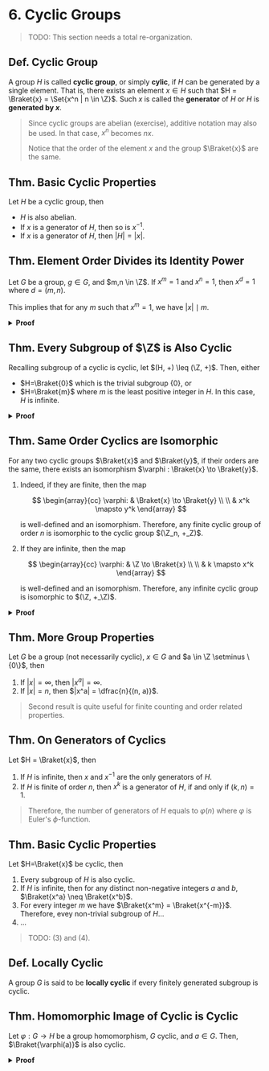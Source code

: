 # 6. Cyclic Groups

> TODO: This section needs a total re-organization.

## Def. Cyclic Group

A group $H$ is called **cyclic group**, or simply **cylic**, if $H$ can be generated by a single element. That is, there exists an element $x \in H$ such that $H = \Braket{x} = \Set{x^n | n \in \Z}$. Such $x$ is called the **generator** of $H$ or $H$ is **generated by $x$**.

> Since cyclic groups are abelian (exercise), additive notation may also be used. In that case, $x^n$ becomes $nx$.
>
> Notice that the order of the element $x$ and the group $\Braket{x}$ are the same.

## Thm. Basic Cyclic Properties

Let $H$ be a cyclic group, then

* $H$ is also abelian.
* If $x$ is a generator of $H$, then so is $x^{-1}$.
* If $x$ is a generator of $H$, then $|H| = |x|$.

## Thm. Element Order Divides its Identity Power

Let $G$ be a group, $g \in G$, and $m,n \in \Z$. If $x^m = 1$ and $x^n = 1$, then $x^d = 1$ where $d=(m,n)$.

This implies that for any $m$ such that $x^m = 1$, we have $|x| \mid m$.

<details>
<summary><b>Proof</b></summary>
<br/>

By Eucledian Algorithm...
</details>

## Thm. Every Subgroup of $\Z$ is Also Cyclic

Recalling subgroup of a cyclic is cyclic, let $(H, +) \leq (\Z, +)$. Then, either

* $H=\Braket{0}$ which is the trivial subgroup $\{0\}$, or
* $H=\Braket{m}$ where $m$ is the least positive integer in $H$. In this case, $H$ is infinite.

<details>
<summary><b>Proof</b></summary>
<br/>

Todo:
</details>

## Thm. Same Order Cyclics are Isomorphic

For any two cyclic groups $\Braket{x}$ and $\Braket{y}$, if their orders are the same, there exists an isomorphism $\varphi : \Braket{x} \to \Braket{y}$.

1. Indeed, if they are finite, then the map

    $$
    \begin{array}{cc}
        \varphi: & \Braket{x} \to \Braket{y} \\ \\
        & x^k \mapsto y^k
    \end{array}
    $$

    is well-defined and an isomorphism. Therefore, any finite cyclic group of order $n$ is isomorphic to the cyclic group $(\Z_n, +_Z)$.

2. If they are infinite, then the map

    $$
    \begin{array}{cc}
        \varphi: & \Z \to \Braket{x} \\ \\
        & k \mapsto x^k
    \end{array}
    $$

    is well-defined and an isomorphism. Therefore, any infinite cyclic group is isomorphic to $(\Z, +_\Z)$.

<details>
<summary><b>Proof</b></summary>
<br/>

Todo:
</details>

## Thm. More Group Properties

Let $G$ be a group (not necessarily cyclic), $x \in G$ and $a \in \Z \setminus \{0\}$, then

1. If $|x| = \infty$, then $|x^a|=\infty$.
2. If $|x| = n$, then $|x^a| = \dfrac{n}{(n, a)}$.

> Second result is quite useful for finite counting and order related properties.

## Thm. On Generators of Cyclics

Let $H = \Braket{x}$, then

1. If $H$ is infinite, then $x$ and $x^{-1}$ are the only generators of $H$.
2. If $H$ is finite of order $n$, then $x^k$ is a generator of $H$, if and only if $(k,n)=1$.

> Therefore, the number of generators of $H$ equals to $\varphi(n)$ where $\varphi$ is Euler's $\phi$-function.

## Thm. Basic Cyclic Properties

Let $H=\Braket{x}$ be cyclic, then

1. Every subgroup of $H$ is also cyclic.
2. If $H$ is infinite, then for any distinct non-negative integers $a$ and $b$, $\Braket{x^a} \neq \Braket{x^b}$.
3. For every integer $m$ we have $\Braket{x^m} = \Braket{x^{-m}}$. Therefore, evey non-trivial subgroup of $H$...
4. ...

> TODO: (3) and (4).

## Def. Locally Cyclic

A group $G$ is said to be **locally cyclic** if every finitely generated subgroup is cyclic.

## Thm. Homomorphic Image of Cyclic is Cyclic

Let $\varphi: G \to H$ be a group homomorphism, $G$ cyclic, and $a \in G$. Then, $\Braket{\varphi(a)}$ is also cyclic.

<!-- Let $H$ be any group and $G$ a cyclic group. Then for any homomorphism $\phi: G \to H$, the homomorphic image of every element $g \in G$ is also cyclic. -->

<details>
<summary><b>Proof</b></summary>
<br/>

Exercise, noting that $\text{Im }f = \Braket{a}$
</details>

